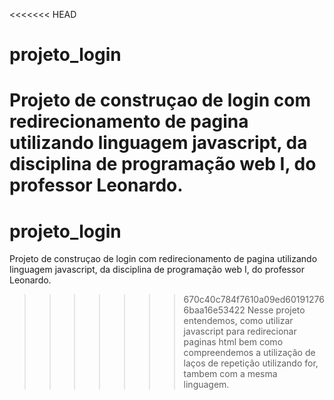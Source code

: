 <<<<<<< HEAD
# projeto_login

Projeto de construçao de login com redirecionamento de pagina utilizando linguagem javascript, da disciplina de programação web I, do professor Leonardo.
=======
# projeto_login

Projeto de construçao de login com redirecionamento de pagina utilizando linguagem javascript, da disciplina de programação web I, do professor Leonardo.
>>>>>>> 670c40c784f7610a09ed601912766baa16e53422
Nesse projeto entendemos, como utilizar javascript para redirecionar paginas html bem como compreendemos a utilização de laços de repetição utilizando for, tambem com a mesma linguagem.
